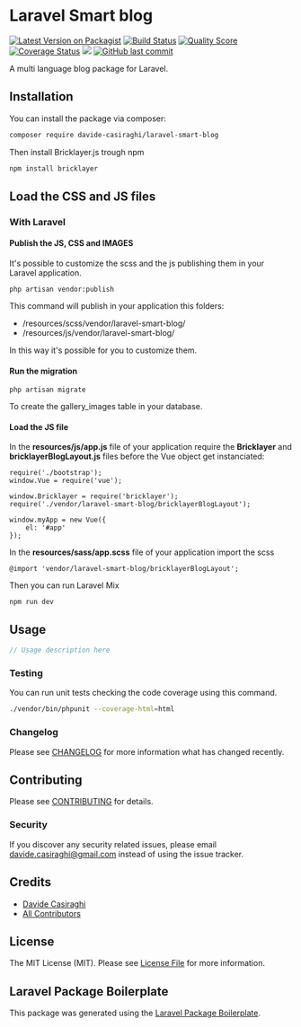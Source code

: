 # Laravel Smart blog

[![Latest Version on Packagist](https://img.shields.io/packagist/v/davide-casiraghi/laravel-smart-blog.svg?style=flat-square)](https://packagist.org/packages/davide-casiraghi/laravel-smart-blog)
[![Build Status](https://img.shields.io/travis/davide-casiraghi/laravel-smart-blog/master.svg?style=flat-square)](https://travis-ci.org/davide-casiraghi/laravel-smart-blog)
[![Quality Score](https://img.shields.io/scrutinizer/g/davide-casiraghi/laravel-smart-blog.svg?style=flat-square)](https://scrutinizer-ci.com/g/davide-casiraghi/laravel-smart-blog)
[![Coverage Status](https://scrutinizer-ci.com/g/davide-casiraghi/laravel-smart-blog/badges/coverage.png?b=master)](https://scrutinizer-ci.com/g/davide-casiraghi/laravel-smart-blog/)
<a href="https://codeclimate.com/github/davide-casiraghi/laravel-smart-blog/maintainability"><img src="https://api.codeclimate.com/v1/badges/ebfe603df3c163cee1f6/maintainability" /></a>
[![GitHub last commit](https://img.shields.io/github/last-commit/davide-casiraghi/laravel-smart-blog.svg)](https://github.com/davide-casiraghi/laravel-smart-blog) 


A multi language blog package for Laravel.

## Installation

You can install the package via composer:

```bash
composer require davide-casiraghi/laravel-smart-blog
```
Then install Bricklayer.js trough npm
```bash
npm install bricklayer  
```


## Load the CSS and JS files

### With Laravel

#### Publish the JS, CSS and IMAGES
It's possible to customize the scss and the js publishing them in your Laravel application.  

```php artisan vendor:publish```

This command will publish in your application this folders:
- /resources/scss/vendor/laravel-smart-blog/
- /resources/js/vendor/laravel-smart-blog/

In this way it's possible for you to customize them.


#### Run the migration

```php artisan migrate ```   

To create the gallery_images table in your database.

#### Load the JS file

In the **resources/js/app.js** file of your application require the **Bricklayer** and **bricklayerBlogLayout.js** files before the Vue object get instanciated:

```
require('./bootstrap');
window.Vue = require('vue');

window.Bricklayer = require('bricklayer');
require('./vendor/laravel-smart-blog/bricklayerBlogLayout');

window.myApp = new Vue({  
    el: '#app'
});
```

In the **resources/sass/app.scss** file of your application import the scss
```
@import 'vendor/laravel-smart-blog/bricklayerBlogLayout';
```

Then you can run Laravel Mix
```
npm run dev
```

## Usage

``` php
// Usage description here
```

### Testing

You can run unit tests checking the code coverage using this command.

``` bash
./vendor/bin/phpunit --coverage-html=html 
```

### Changelog

Please see [CHANGELOG](CHANGELOG.md) for more information what has changed recently.

## Contributing

Please see [CONTRIBUTING](CONTRIBUTING.md) for details.

### Security

If you discover any security related issues, please email davide.casiraghi@gmail.com instead of using the issue tracker.

## Credits

- [Davide Casiraghi](https://github.com/davide-casiraghi)
- [All Contributors](../../contributors)

## License

The MIT License (MIT). Please see [License File](LICENSE.md) for more information.

## Laravel Package Boilerplate

This package was generated using the [Laravel Package Boilerplate](https://laravelpackageboilerplate.com).
